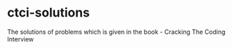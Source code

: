 # ctci-solutions
The solutions of problems which is given in the book - Cracking The Coding Interview
